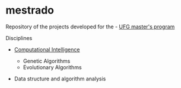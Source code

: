 # mestrado
Repository of the projects developed for the - [UFG master's program](http://www.inf.ufg.br/mestrado/)

Disciplines
 * [Computational Intelligence](https://airtonbjunior.github.io/mestrado/Computational%20Intelligence/)
   * Genetic Algorithms
   * Evolutionary Algorithms
 
 * Data structure and algorithm analysis
